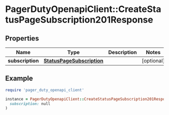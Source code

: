 # PagerDutyOpenapiClient::CreateStatusPageSubscription201Response

## Properties

| Name | Type | Description | Notes |
| ---- | ---- | ----------- | ----- |
| **subscription** | [**StatusPageSubscription**](StatusPageSubscription.md) |  | [optional] |

## Example

```ruby
require 'pager_duty_openapi_client'

instance = PagerDutyOpenapiClient::CreateStatusPageSubscription201Response.new(
  subscription: null
)
```


